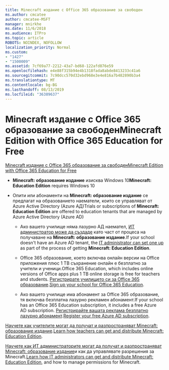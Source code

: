```yaml
---
title: Minecraft издание с Office 365 образование за свободен
ms.author: cmcatee
author: cmcatee-MSFT
manager: mnirkhe
ms.date: 11/6/2018
ms.audience: ITPro
ms.topic: article
ROBOTS: NOINDEX, NOFOLLOW
localization_priority: Normal
ms.custom:
- "1427"
- "1500009"
ms.assetid: 7cf69a77-2212-43a7-bd68-122afd876e59
ms.openlocfilehash: e4e88f315b94e4b1318fada8abde8413233c41a6
ms.sourcegitcommit: 7c90dcc570d32ebd968e3e4e816a7b482890b3a4
ms.translationtype: MT
ms.contentlocale: bg-BG
ms.lasthandoff: 08/13/2019
ms.locfileid: "36389637"
---
```

# <a name="minecraft-edition-with-office-365-education-for-free"></a><span data-ttu-id="9cedd-102">Minecraft издание с Office 365 образование за свободен</span><span class="sxs-lookup"><span data-stu-id="9cedd-102">Minecraft Edition with Office 365 Education for Free</span></span>

[<span data-ttu-id="9cedd-103">Minecraft издание с Office 365 образование за свободен</span><span class="sxs-lookup"><span data-stu-id="9cedd-103">Minecraft Edition with Office 365 Education for Free</span></span>](https://docs.microsoft.com/education/windows/get-minecraft-for-education)
  
- <span data-ttu-id="9cedd-104">**Minecraft: образование издание** изисква Windows 10</span><span class="sxs-lookup"><span data-stu-id="9cedd-104">**Minecraft: Education Edition** requires Windows 10</span></span>

- <span data-ttu-id="9cedd-105">Опити или абонаменти на **Minecraft: образование издание** се предлагат на образованието наематели, които се управляват от Azure Active Directory (Azure АД)</span><span class="sxs-lookup"><span data-stu-id="9cedd-105">Trials or subscriptions of **Minecraft: Education Edition** are offered to education tenants that are managed by Azure Active Directory (Azure AD)</span></span>

  - <span data-ttu-id="9cedd-106">Ако вашето училище няма лазурно АД наемател, [ИТ администратор може да създаде](https://docs.microsoft.com/education/windows/school-get-minecraft) като част от процеса на получаване на **Minecraft: образование издание**.</span><span class="sxs-lookup"><span data-stu-id="9cedd-106">If your school doesn't have an Azure AD tenant, the [IT administrator can set one up](https://docs.microsoft.com/education/windows/school-get-minecraft) as part of the process of getting **Minecraft: Education Edition**.</span></span>

  - <span data-ttu-id="9cedd-107">Office 365 образование, което включва онлайн версии на Office приложения плюс 1 TB съхранение онлайн е безплатно за учители и ученици.</span><span class="sxs-lookup"><span data-stu-id="9cedd-107">Office 365 Education, which includes online versions of Office apps plus 1 TB online storage is free for teachers and students.</span></span> <span data-ttu-id="9cedd-108">[Регистрирате училището си за Office 365 образование](https://products.office.com/academic/office-365-education-plan).</span><span class="sxs-lookup"><span data-stu-id="9cedd-108">[Sign up your school for Office 365 Education](https://products.office.com/academic/office-365-education-plan).</span></span>

  - <span data-ttu-id="9cedd-109">Ако вашето училище има абонамент за Office 365 образование, тя включва безплатна лазурно рекламен абонамент.</span><span class="sxs-lookup"><span data-stu-id="9cedd-109">If your school has an Office 365 Education subscription, it includes a free Azure AD subscription.</span></span> <span data-ttu-id="9cedd-110">[Регистрирайте вашата реклама безплатно лазурно абонамент](https://msdn.microsoft.com/library/windows/hardware/mt703369%28v=vs.85%29.aspx).</span><span class="sxs-lookup"><span data-stu-id="9cedd-110">[Register your free Azure AD subscription](https://msdn.microsoft.com/library/windows/hardware/mt703369%28v=vs.85%29.aspx).</span></span>

<span data-ttu-id="9cedd-111">[Научете как учителите могат да получат и разпространяват Minecraft: образование издание](https://docs.microsoft.com/education/windows/teacher-get-minecraft).</span><span class="sxs-lookup"><span data-stu-id="9cedd-111">[Learn how teachers can get and distribute Minecraft: Education Edition](https://docs.microsoft.com/education/windows/teacher-get-minecraft).</span></span>
  
<span data-ttu-id="9cedd-112">[Научете как ИТ администраторите могат да получат и разпространяват Minecraft: образование издание](https://docs.microsoft.com/education/windows/school-get-minecraft)и как да управлявате разрешения за Minecraft.</span><span class="sxs-lookup"><span data-stu-id="9cedd-112">[Learn how IT administrators can get and distribute Minecraft: Education Edition](https://docs.microsoft.com/education/windows/school-get-minecraft), and how to manage permissions for Minecraft.</span></span>